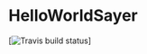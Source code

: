# HelloWorldSayer
[![Travis build status](https://travis-ci.org/hiJackinGg/HelloWorldSayer.svg?branch=master)]
